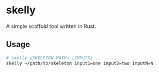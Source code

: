 # skelly

A simple scaffold tool written in Rust.

## Usage

```sh
# skelly <SKELETON_PATH> [INPUTS]...
skelly ~/path/to/skeleton input1=one input2=two inputN=N
```
